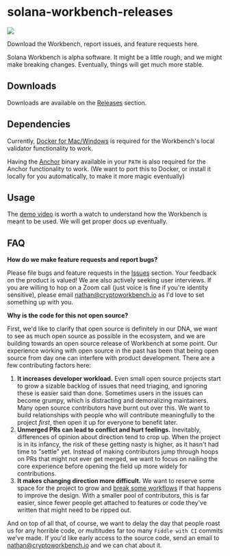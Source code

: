 # solana-workbench-releases
![](https://avatars.githubusercontent.com/u/94653053)

Download the Workbench, report issues, and feature requests here.

Solana Workbench is alpha software. It might be a little rough, and we might make breaking changes. Eventually, things will get much more stable.

## Downloads

Downloads are available on the [Releases](https://github.com/workbenchapp/solana-workbench-releases/releases) section.

## Dependencies

Currently, [Docker for Mac/Windows](https://docker.com) is required for the Workbench's local validator functionality to work.

Having the [Anchor](https://github.com/project-serum/anchor) binary available in your `PATH` is also required for the Anchor functionality to work. (We want to port this to Docker, or install it locally for you automatically, to make it more magic eventually)

## Usage

The [demo video](https://www.youtube.com/watch?v=b0V0FcI-upo) is worth a watch to understand how the Workbench is meant to be used. We will get proper docs up eventually.

## FAQ

**How do we make feature requests and report bugs?**

Please file bugs and feature requests in the [Issues](https://github.com/workbenchapp/solana-workbench-releases/issues) section. Your feedback on the product is valued! We are also actively seeking user interviews. If you are willing to hop on a Zoom call (just voice is fine if you're identity sensitive), please email nathan@cryptoworkbench.io as I'd love to set something up with you.

**Why is the code for this not open source?**

First, we'd like to clarify that open source is definitely in our DNA, we want to see as much open source as possible in the ecosystem, and we are building towards an open source release of Workbench at some point. Our experience working with open source in the past has been that being open source from day one can interfere with product development. There are a few contributing factors here:

1. **It increases developer workload.** Even small open source projects start to grow a sizable backlog of issues that need triaging, and ignoring these is easier said than done. Sometimes users in the issues can become grumpy, which is distracting and demoralizing maintainers. Many open source contributors have burnt out over this. We want to build relationships with people who will contribute meaningfully to the project _first_, then open it up for everyone to benefit later.
2. **Unmerged PRs can lead to conflict and hurt feelings.** Inevitably, differences of opinion about direction tend to crop up. When the project is in its infancy, the risk of these getting nasty is higher, as it hasn't had time to "settle" yet. Instead of making contributors jump through hoops on PRs that might not ever get merged, we want to focus on nailing the core experience before opening the field up more widely for contributions.
3. **It makes changing direction more difficult.** We want to reserve some space for the project to grow and [break some workflows](https://xkcd.com/1172/) if that happens to improve the design. With a smaller pool of contributors, this is far easier, since fewer people get attached to features or code they've written that might need to be ripped out.

And on top of all that, of course, we want to delay the day that people roast us for any horrible code, or multitudes far too many `Fiddle with CI` commits we've made. If you'd like early access to the source code, send an email to nathan@cryptoworkbench.io and we can chat about it.
